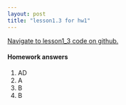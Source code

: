 ```yaml
---
layout: post
title: "lesson1.3 for hw1"
---
```


<a href="https://github.ccs.neu.edu/senyan/lesson1_3">Navigate to lesson1_3 code on github.</a>


<P></p>
<p></p>

<h4> Homework answers </h4>
<ol>
  <li>AD</li>
  <li>A</li>
  <li>B</li>
  <li>B</li>
</ol>
